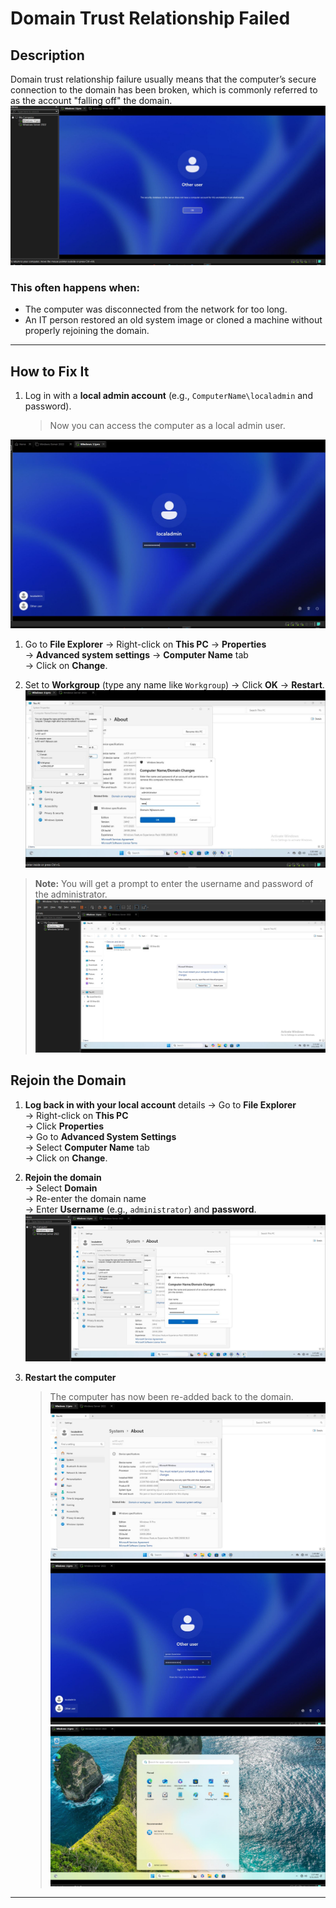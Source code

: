 # Domain Trust Relationship Failed

## Description
Domain trust relationship failure usually means that the computer’s secure connection to the domain has been broken, which is commonly referred to as the account "falling off" the domain.
![Screenshot](images/screenshot81.jpg)
### This often happens when:
- The computer was disconnected from the network for too long.
- An IT person restored an old system image or cloned a machine without properly rejoining the domain.
---
## How to Fix It

1. Log in with a **local admin account** (e.g., `ComputerName\localadmin` and password).
   > Now you can access the computer as a local admin user.

![Screenshot](images/screenshot133.jpg)
1. Go to **File Explorer** → Right-click on **This PC** → **Properties**  
   → **Advanced system settings** → **Computer Name** tab  
   → Click on **Change**.

3. Set to **Workgroup** (type any name like `Workgroup`) → Click **OK** → **Restart**.
![Screenshot](images/screenshot83.jpg)
> **Note:** You will get a prompt to enter the username and password of the administrator.
![Screenshot](images/screenshot85.jpg)
## Rejoin the Domain

1. **Log back in with your local account** details
   → Go to **File Explorer**  
   → Right-click on **This PC**  
   → Click **Properties**  
   → Go to **Advanced System Settings**  
   → Select **Computer Name** tab  
   → Click on **Change**.

2. **Rejoin the domain**  
   → Select **Domain**  
   → Re-enter the domain name  
   → Enter **Username** (e.g., `administrator`) and **password**.
![Screenshot](images/screenshot86.jpg)
3. **Restart the computer**  
   > The computer has now been re-added back to the domain.
![Screenshot](images/screenshot87.jpg)
![Screenshot](images/screenshot88.jpg)
![Screenshot](images/screenshot89.jpg)
---
